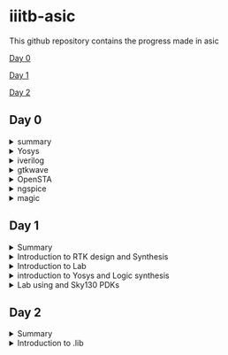 # iiitb-asic
This github repository contains the progress made in asic 

[Day 0](#day-0)

[Day 1](#day-1)

[Day 2](#day-2)

## Day 0

<details>
 <summary> summary </summary>
  installed and launched the required tools
</details>

<details>
 <summary> Yosys </summary>


 I installed Yosys using the following commands:
```
git clone https://github.com/YosysHQ/yosys.git
cd yosys-master 
sudo apt install make 
sudo apt-get install build-essential clang bison flex \
    libreadline-dev gawk tcl-dev libffi-dev git \
    graphviz xdot pkg-config python3 libboost-system-dev \
    libboost-python-dev libboost-filesystem-dev zlib1g-dev
make 
sudo make install
```
afterinst:

![Screenshot from 2023-08-01 11-24-29](https://github.com/simarthethi/iiitb-asic/assets/140998783/a785f703-c42b-49cf-9224-73cb47949e5a)
</details>

<details>
 <summary> iverilog </summary>


 Installed iverilog using the following command:
  ```bash
sudo apt-get install iverilog
 ```
below is thescreenshot showing iverilog successfully installed
![Screenshot from 2023-08-01 11-25-21](https://github.com/simarthethi/iiitb-asic/assets/140998783/8e2c2866-d51e-4bef-942a-849306bfbce7)
</details>

<details>
 <summary> gtkwave </summary>


 Installed gtkwave using the following command:
  ```bash
sudo apt-get install gtkwave
 ```
Screenshot of gtkwave successfully installed
![Screenshot from 2023-08-01 11-26-05](https://github.com/simarthethi/iiitb-asic/assets/140998783/6aedab78-71dd-4088-b589-54aaeae00841)
</details>

<details>
 <summary> OpenSTA </summary>


 Installed and built OpenSTA (including the needed packages) using the following commands:
 ```bash
sudo apt-get install cmake clang gcctcl swig bison flex
git clone https://github.com/The-OpenROAD-Project/OpenSTA.git
cd OpenSTA
mkdir build
cd build
cmake ..
make
```
screenshot of OpenSTA successfully launched
![Screenshot from 2023-08-01 11-27-24](https://github.com/simarthethi/iiitb-asic/assets/140998783/122a3c8b-8843-422d-a3f3-ccf9c6abc4de)
</details>

<details>
 <summary> ngspice </summary>


 I downloaded the tarball from https://sourceforge.net/projects/ngspice/files/ to a local directory and unpacked it using the following commands:
 ```bash
tar -zxvf ngspice-37.tar.gz
cd ngspice-37
mkdir release
cd release
../configure  --with-x --with-readline=yes --disable-debug
make
sudo make install
 ```
screenshot of ngspice successfully launched

![Screenshot from 2023-08-01 11-29-03](https://github.com/simarthethi/iiitb-asic/assets/140998783/a3cca15a-d8ee-4299-9ea8-8443c02836a4)
</details>

<details>
 <summary> magic </summary>


 Installed magic using the following commands:
  ```bash
sudo apt-get install m4
sudo apt-get install tcsh
sudo apt-get install csh
sudo apt-get install libx11-dev
sudo apt-get install tcl-dev tk-dev
sudo apt-get install libcairo2-dev
sudo apt-get install mesa-common-dev libglu1-mesa-dev
sudo apt-get install libncurses-dev
 ```
screenshot of magic successfully launched
![Screenshot from 2023-08-01 11-28-15](https://github.com/simarthethi/iiitb-asic/assets/140998783/4db4a9e7-6c8e-4e74-a672-0bebaa594885)

![Screenshot from 2023-08-01 11-28-30](https://github.com/simarthethi/iiitb-asic/assets/140998783/9056e4bf-3fd2-4a07-8573-fd258089822e)
</details>


## Day 1

<details>
<summary> Summary </summary>
This section shows how I simulated and synthesized a 2x1 mux using iverilog and yosys respectively. iverilog generates from the RTL design and its testbench a value changing dump file (vcd). gtkwave is the tool used to plot the simulation results of the design. Yosys is a tool which synthesizes RTL designs into a netlist. It is also used to test the synthesized netlist when we provide it with a testbench.

</details>
<details>

<summary> Introduction to RTK design and Synthesis </summary>
**Simulator** : The RTL design is checked for adherence to the spec by simulating the design.
Simulator is the tool used for simulating the design.
** RTL Design **: the RTL Design is the actual verilog code or set of codes which has the intended functionality to meet with the required specifications.
**Testbench**: Testbench is the setup to apply stimulus to the design to check its functionality.

The simulator looks for changes on the input signls. Upon chnages to he input the output is evaluated 

![vsd day_1 simulator](https://github.com/simarthethi/iiitb-asic/assets/140998783/2dcfe72c-25b7-4b2f-8382-0553551bf6b5)

Here **iverilog** is used an open source simulator 
The output of the simulator is a VCD file(Value Change Dump file) which is viewed using **GTKWave** to visualize the waveform

Simulation flow of verilog-
![Screenshot from 2023-08-15 22-45-36](https://github.com/simarthethi/iiitb-asic/assets/140998783/6f142380-b18b-4186-bde1-ccc82de6db1f)
</details>
<details>
<summary> Introduction to Lab </summary>
Under this we will go through how to setup the directory and lab for the course and how to access various files and execute.

**Lab Setup**
The first step under the lab setup is to form a seperate directory for VLSI and gotclone the couse files from https://github.com/kunalg123/sky130RTLDesignAndSynthesisWorkshop.git
```bash
$ cd vsd
$ cd VLSI
$ cd git clone https://github.com/kunalg123/sky130RTLDesignAndSynthesisWorkshop.git
```
Upon the cloning, a new folder with the name sky130RTLDesignAndSynthesisWorkshop is made. 
Under this folder, there will be several folders, such as lib which contains the standard set 
library for sky130 which will be used for the synthesis, verilog_files which contains all the 
source files and testbenches for the experiments to be done.

**Working with iverilog and gtkwave**
Under this, we go over how load files on iverilog and visualise using gtkwave. The terminal is 
opened and the directory is set to the verilog_files, where various source files and their 
respective testbenches are stored. Under this example we will execute the mux using good_mux.v 
and check the functionality using gtkwave to visualise the dumpfile generated. Both the source 
file and testbench are loaded to iverilog.
```bash
$vsd
$ cd VLSI
$ cd sky130RTLDesignAndSynthesisWorkshop
$ cd verilog_files/
$ ls
$ iverilog good_mux.v tb_good_mux.v
$ ./a.out
$ gtkwave tb_good_mux.vcd
```
![vsd day1](https://github.com/simarthethi/iiitb-asic/assets/140998783/ba50c87d-b69c-4cb3-bbf9-e18f3cba145d)
![vsd_day1 libraries](https://github.com/simarthethi/iiitb-asic/assets/140998783/4cf0d6d0-0d06-4f7e-9bdf-a2829e3744ac)
**Waveform on GTKWave**
![vsd day_1 gtk wave](https://github.com/simarthethi/iiitb-asic/assets/140998783/e1c842e3-05f4-4f0f-96cd-e09957e7e9f7)
the waveformon gtkwave is used to check the variations in the output with input.

**MUX code**
To read the code one can use the gvim command and access both the source and testbench
```bash
$ gvim tb_good_mux.v -o good_mux.v
```
**the Source and testbench code**
![Screenshot from 2023-08-13 00-01-25](https://github.com/simarthethi/iiitb-asic/assets/140998783/c50eb689-e502-46ba-b54b-5cc653bea8a0)
</details>
<details>
<summary> introduction to Yosys and Logic synthesis </summary>

The RTL design is the behavioural model of the said specification written in an HDL language. For 
mapping this code to a hardware circuit comes the synthesis. The RTL code is translated to gate 
level using the front end libraries that are .lib files, through synthesis the netlist file is 
derived.

The front end library is also called .lib, which can be explained as a collection for modules for 
the logic gates for the mapping. It contains various types of the same logic gate, such as 2 and 
3 input and gates, and modules for the same gate with different execution speed, which can de 
decided upon the usecase and required specification. The speed of the gates depends the load, 
which for digital circuits are capacitors, thus charging and discharging of capacitors determine 
the speed of the gate, thus the system. For faster speed, we need transistor with more current 
sourcing capacity. Thus the need for wider transistors. But wider transistors enables faster 
processes with the trade off of power and area. Narrow transistors comsumes lesser area and 
power, but comes with bigger delays. Thus the choice of the gate models is made accordingly. The 
time delat should small enough to cover the propogation delay and setup times and at the same
time large enough that it doesn't cause a hold crisis, that is its bigger than the hold time of 
the next gate in process.

One has to guide the synthesizer for the required execution time, ie, the use of faster and slower transistor models while mapping. This is known as constraints.

The synthesizer used under this coursework is Yosys.

Yosys setup flow- 
![Screenshot from 2023-08-15 23-19-06](https://github.com/simarthethi/iiitb-asic/assets/140998783/2c4c6c27-5d4d-4b11-9437-c8543339f9cf)
The design block has the function read_design and .lib has a read_liberty function which reads the design file and .lib 
respectively. The netlist block has the fucntion read_netlist which upon execution generates the netlist file for the 
given design. It is to note design file and netlist file are two different representations for the same given 
specification.

Synthesis verification flow
![Screenshot from 2023-08-15 23-20-39](https://github.com/simarthethi/iiitb-asic/assets/140998783/8371c5eb-7090-4c3a-9e46-d718ae9e3a80)
To verify the synthesis output, we use the iverilog simulator which is given the netlist and testbench as inputs, attain a vcd file, which is visualised using gtkwave. The output on the gtkwave with the netlist file should be the same as in the case of RTL simulation. Since the primary inputs and outputs in case of RTL designs and netlist design remains the same, the same testbench can be used to verify the design.
</details>
<details>
<summary> Lab using and Sky130 PDKs </summary>
Under this section, we go through how to invoke the synthesizer yosys and synthesize the design. For the demonstration, we have taken the synthesis of mux, the good_mux.v file, which we have previously simulated before.

- Step one is to go to the directory for the verilog files and invoke yosys synthesizer.
``` bash
$ cd Documents/ASICs/VLSI/sky130RTLDesignAndSynthesisWorkshop/verilog_files/
$ yosys
```
![Screenshot from 2023-08-15 23-37-45](https://github.com/simarthethi/iiitb-asic/assets/140998783/49e9b91d-13bb-48d7-a31d-151c25a602a6)


- Now we read the .lib using read_liberty and the path is set to the .lib files.
- The behavourial model of mux is read using read_verilog followed by determining the module name to be synthesized.
- The netlist is generated by abc -liberty followed by the path to .lib which specifies what gates are to be linked. Thus the RTL file is converted to netlist.
- The logic being realised can be view using show.
```bash
 read_liberty -lib ~/Documents/ASICs/VLSI/sky130RTLDesignAndSynthesisWorkshop/lib/sky130_fd_sc_hd__tt_025C_1v80.lib
 read_verilog good_mux.v
 synth -top good_mux
 abc -liberty ~/Documents/ASICs/VLSI/sky130RTLDesignAndSynthesisWorkshop/verilog_files/sky130_fd_sc_hd__tt_025C_1v80.lib
 show
```
![vsd day_1 path to lib](https://github.com/simarthethi/iiitb-asic/assets/140998783/34bae7d2-d759-4270-935e-007539eb13a3)
![Screenshot from 2023-08-13 20-55-19](https://github.com/simarthethi/iiitb-asic/assets/140998783/68eb5bab-cc9b-402d-995e-b80974ed5adc)
![vsd day_1 graphical version of logic](https://github.com/simarthethi/iiitb-asic/assets/140998783/98548ea5-3b96-4576-8a48-e091f3980849)

- The netlist file is wriiten using write_verilog followed by the name for the file.
- Gvim edittor is used view the netlist file.
```bash
read_verilog -noattr good_mux_netlist.v
!gvim good_mux_netlist.v
```
![vsd day_1 netlist diagram](https://github.com/simarthethi/iiitb-asic/assets/140998783/b9617e24-c0f7-47ec-9324-36637d712d64)
</details>

## Day 2
<details>
 <summary> Summary </summary>
 I first synthesized a multiple module (made of two submodules) at the multiple module level 
 (both in hierarchical and flattened forms) then at the submodule level. Synthesis at the 
 submodule level is important for two reasons: 1-) when we have multiple instances of same module 
 (we synthesize once and replicate this netlist multiple times and stitch together the replicas 
 to get the multiple module netlist, and 2-) when we want to divide and conquer (in massive 
 designs) so that the tool can generate a portion by portion of the overall netlist and then we 
 can stitch together the netlist portions to get the multiple module netlist. After that, I 
 sumulated the different flop designs using iverilog and gtkwave, then synthesized the designs. 
 Finally, I synthesized 2 designs that were special; their synthesis used optimizations.
</details>
<details>
 <summary> Introduction to .lib </summary>
Under this section, we get a better insight regarding .lib. We have the general overview that it 
stores the models of all the standards cells, various variations and flavours as per the need of 
specification provided. Getting an insight into the .lib file, we start with the file name -

sky130_fd_sc_hd__tt_025C_1v80  
The name sky130 represemts that the library is based on 130nm technology. Under the nomenclature, we define PVT - process, voltage and temperature. Process refers to the variations due to the fabrication, ie. there will variations in the silicon fabricated even by the same machine. There is variation due to the voltage and temperature as well. Silicon is very sensitive to temperature. All these 3 determines how the silicon is going to perform. We aim to design such that silicon works in all the conditions, across various variations. These three are indicated under the name, tt stands for typical process, 25c indicates the temperature - 25C and 1v80 indicates the voltage of 1.80volts. It is to be noted, all the models under the said library are designed for the given PVT parameters.

We open the .lib file using gvim to go through various other informations it provides.
![vsd day_2 walkthrough of lib sky130](https://github.com/simarthethi/iiitb-asic/assets/140998783/983dccad-65ff-4217-b270-0dcd770c8ac3)

- It defines the technology begin used "CMOS" and the delay model as "table_lookup"
- It defines the units for various parameters and quanities, such as, 1ns for time, 1V for voltage, 1mA for current, 1kohm for resistance and 1pF for capacitance.
- It defines the operating conditions as "tt_025C_1v80".

Considering a two input and gate, and compare different two input and gate.
![vsd day_2 comparison btw and gates](https://github.com/simarthethi/iiitb-asic/assets/140998783/e933cdc5-24ab-4748-a94f-6d314459b441)

- The lib files conatins the power and timing information for the 4 possible outcomes.
- All three taken cells are 2 input and gates, but differ in their areas, and2_4 has a larger area than area2_2 and consequently more than and2_0.
- Having a larger area refers to the use of a wider cell. Wider cells will be faster, but consumes more power. This can be seen in the datials under the lib file.


<details>
<summary> Heirarchial vs Flat Synthesis </summary>
Under this section, we go over what is heirchial synthesis and flat synthesis. For this, we have taken the case of multiple_modul2s.v from verilog files to have a better unstanding.



```bash
simar-thethi@simar-thethi-Inspiron-3542:~/vsd/VLSI/sky130RTLDesignAndSynthesisWorkshop/verilog_files$ multiple_modules.v
```
![vsd day_2 gvimultiple module](https://github.com/simarthethi/iiitb-asic/assets/140998783/f08a2435-b0d5-4196-9413-42419fb33adf)

Gate level diagram
![Screenshot from 2023-08-16 00-21-41](https://github.com/simarthethi/iiitb-asic/assets/140998783/c2c11d4d-b7a4-4e0d-a920-d16e62f82c12)

We go to the directory where we find the model in verilog files
```bash
$ cd Documents/ASICs/VLSI/sky130RTLDesignAndSynthesisWorkshop/verilog_files
$ yosys
read_liberty -lib ~/Documents/ASICs/VLSI/sky130RTLDesignAndSynthesisWorkshop/lib/sky130_fd_sc_hd__tt_025C_1v80.lib
read_verilog multiple_modules.v
synth -top multiple_modules
abc -liberty ~/Documents/ASICs/VLSI/sky130RTLDesignAndSynthesisWorkshop/lib/sky130_fd_sc_hd__tt_025C_1v80.lib
show multiple_modules
```
**Reading and Synthesis of the said module**
![vsd day_2 multiple module yosys](https://github.com/simarthethi/iiitb-asic/assets/140998783/f689253a-3682-4080-b4aa-06ac8d1436c7)
![vsd day_2 reading verilog file](https://github.com/simarthethi/iiitb-asic/assets/140998783/af199fa9-8b89-413c-8619-191c19e687b1)
![vsd day_2 generate netlist m_m](https://github.com/simarthethi/iiitb-asic/assets/140998783/ce6f9abf-f5e4-493f-ad6d-503905bd9300)

- we hit show and expect to attain a similar schematic we had drew
  ![vsd day_2 show graphical rep of m_m](https://github.com/simarthethi/iiitb-asic/assets/140998783/31a1f607-589b-44f1-b463-b5b793512e67)








